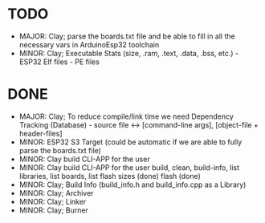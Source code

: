 # TODO
 
- MAJOR: Clay; parse the boards.txt file and be able to fill in all the necessary
         vars in ArduinoEsp32 toolchain
- MINOR: Clay; Executable Stats (size, .ram, .text, .data, .bss, etc.)
         - ESP32 Elf files
         - PE files

# DONE

- MAJOR: Clay; To reduce compile/link time we need Dependency Tracking (Database)
         - source file <-> [command-line args], [object-file + header-files]
- MINOR: ESP32 S3 Target (could be automatic if we are able to fully parse the boards.txt file)
- MINOR: Clay build CLI-APP for the user
- MINOR: Clay build CLI-APP for the user
         build, clean, build-info, list libraries, list boards, list flash sizes (done)
         flash (done)
- MINOR: Clay; Build Info (build_info.h and build_info.cpp as a Library)
- MINOR: Clay; Archiver
- MINOR: Clay; Linker
- MINOR: Clay; Burner
